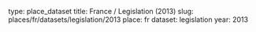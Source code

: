 type: place_dataset
title: France / Legislation (2013)
slug: places/fr/datasets/legislation/2013
place: fr
dataset: legislation
year: 2013
